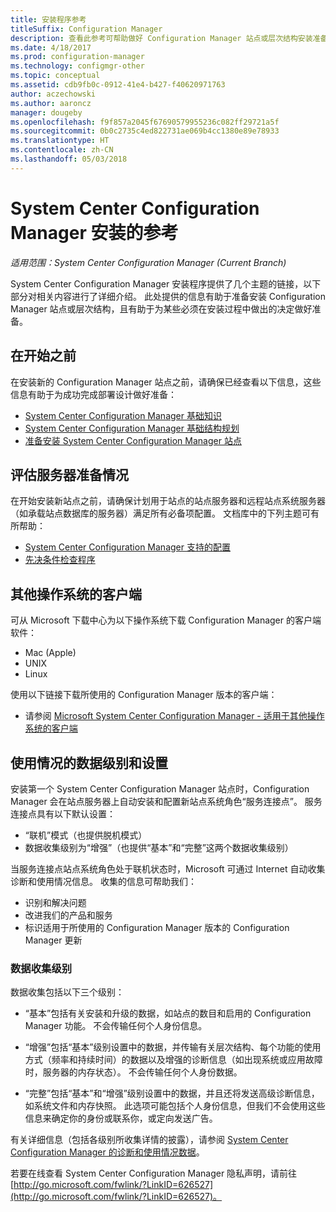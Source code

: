 ```yaml
---
title: 安装程序参考
titleSuffix: Configuration Manager
description: 查看此参考可帮助做好 Configuration Manager 站点或层次结构安装准备。
ms.date: 4/18/2017
ms.prod: configuration-manager
ms.technology: configmgr-other
ms.topic: conceptual
ms.assetid: cdb9fb0c-0912-41e4-b427-f40620971763
author: aczechowski
ms.author: aaroncz
manager: dougeby
ms.openlocfilehash: f9f857a2045f67690579955236c082ff29721a5f
ms.sourcegitcommit: 0b0c2735c4ed822731ae069b4cc1380e89e78933
ms.translationtype: HT
ms.contentlocale: zh-CN
ms.lasthandoff: 05/03/2018
---
```

# <a name="reference-for-system-center-configuration-manager-setup"></a>System Center Configuration Manager 安装的参考

*适用范围：System Center Configuration Manager (Current Branch)*

System Center Configuration Manager 安装程序提供了几个主题的链接，以下部分对相关内容进行了详细介绍。 此处提供的信息有助于准备安装 Configuration Manager 站点或层次结构，且有助于为某些必须在安装过程中做出的决定做好准备。  


##  <a name="bkmk_start"></a> 在开始之前  
在安装新的 Configuration Manager 站点之前，请确保已经查看以下信息，这些信息有助于为成功完成部署设计做好准备：  

-   [System Center Configuration Manager 基础知识](../../../../core/understand/fundamentals.md)  
-   [System Center Configuration Manager 基础结构规划](../../../plan-design/network/configure-firewalls-ports-domains.md)  
-   [准备安装 System Center Configuration Manager 站点](prepare-to-install-sites.md)  

##  <a name="bkmk_assess"></a> 评估服务器准备情况  
在开始安装新站点之前，请确保计划用于站点的站点服务器和远程站点系统服务器（如承载站点数据库的服务器）满足所有必备项配置。 文档库中的下列主题可有所帮助：  

-   [System Center Configuration Manager 支持的配置](../../../../core/plan-design/configs/supported-configurations.md)  
-   [先决条件检查程序](prerequisite-checker.md)  

##  <a name="bkmk_Addclients"></a> 其他操作系统的客户端  
可从 Microsoft 下载中心为以下操作系统下载 Configuration Manager 的客户端软件：  

-   Mac   (Apple)  
-   UNIX  
-   Linux  

使用以下链接下载所使用的 Configuration Manager 版本的客户端：  

-   请参阅 [Microsoft System Center Configuration Manager - 适用于其他操作系统的客户端](http://www.microsoft.com/download/details.aspx?id=47719)  

##  <a name="bkmk_usage"></a> 使用情况的数据级别和设置  
安装第一个 System Center Configuration Manager 站点时，Configuration Manager 会在站点服务器上自动安装和配置新站点系统角色“服务连接点”。 服务连接点具有以下默认设置：  

-   “联机”模式（也提供脱机模式）  
-   数据收集级别为“增强”（也提供“基本”和“完整”这两个数据收集级别）  

当服务连接点站点系统角色处于联机状态时，Microsoft 可通过 Internet 自动收集诊断和使用情况信息。 收集的信息可帮助我们：  

-   识别和解决问题  
-   改进我们的产品和服务  
-   标识适用于所使用的 Configuration Manager 版本的 Configuration Manager 更新  

### <a name="levels-of-data-collection"></a>数据收集级别  
数据收集包括以下三个级别：

-   “基本”包括有关安装和升级的数据，如站点的数目和启用的 Configuration Manager 功能。 不会传输任何个人身份信息。  

-   “增强”包括“基本”级别设置中的数据，并传输有关层次结构、每个功能的使用方式（频率和持续时间）的数据以及增强的诊断信息（如出现系统或应用故障时，服务器的内存状态）。 不会传输任何个人身份数据。  

-   “完整”包括“基本”和“增强”级别设置中的数据，并且还将发送高级诊断信息，如系统文件和内存快照。 此选项可能包括个人身份信息，但我们不会使用这些信息来确定你的身份或联系你，或定向发送广告。  

有关详细信息（包括各级别所收集详情的披露），请参阅 [System Center Configuration Manager 的诊断和使用情况数据](../../../../core/plan-design/diagnostics/diagnostics-and-usage-data.md)。  

若要在线查看 System Center Configuration Manager 隐私声明，请前往 [http://go.microsoft.com/fwlink/?LinkID=626527](http://go.microsoft.com/fwlink/?LinkID=626527)。
